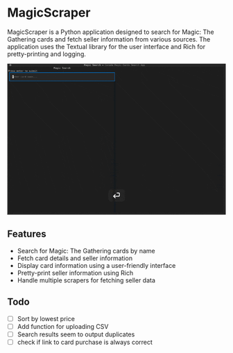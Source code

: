 # MagicScraper

MagicScraper is a Python application designed to search for Magic: The Gathering cards and fetch seller information from various sources. The application uses the Textual library for the user interface and Rich for pretty-printing and logging.

![sample](./sample.gif)
## Features

- Search for Magic: The Gathering cards by name
- Fetch card details and seller information
- Display card information using a user-friendly interface
- Pretty-print seller information using Rich
- Handle multiple scrapers for fetching seller data

## Todo

- [ ] Sort by lowest price
- [ ] Add function for uploading CSV  
- [ ] Search results seem to output duplicates
- [ ] check if link to card purchase is always correct